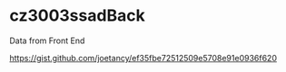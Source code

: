 # cz3003ssadBack

Data from Front End

https://gist.github.com/joetancy/ef35fbe72512509e5708e91e0936f620
